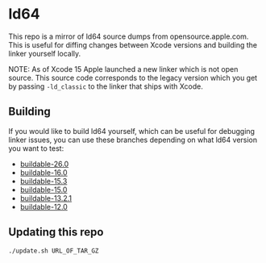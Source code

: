 # ld64

This repo is a mirror of ld64 source dumps from opensource.apple.com.
This is useful for diffing changes between Xcode versions and building
the linker yourself locally.

NOTE: As of Xcode 15 Apple launched a new linker which is not open
source. This source code corresponds to the legacy version which you get
by passing `-ld_classic` to the linker that ships with Xcode.

## Building

If you would like to build ld64 yourself, which can be useful for
debugging linker issues, you can use these branches depending on what
ld64 version you want to test:

- [buildable-26.0](https://github.com/keith/ld64/tree/buildable-26.0)
- [buildable-16.0](https://github.com/keith/ld64/tree/buildable-16.0)
- [buildable-15.3](https://github.com/keith/ld64/tree/buildable-15.3)
- [buildable-15.0](https://github.com/keith/ld64/tree/buildable-15.0)
- [buildable-13.2.1](https://github.com/keith/ld64/tree/buildable-13.2.1)
- [buildable-12.0](https://github.com/keith/ld64/tree/buildable-12.0)

## Updating this repo

```sh
./update.sh URL_OF_TAR_GZ
```
